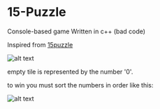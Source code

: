 # 15-Puzzle
Console-based game Written in c++ (bad code)

Inspired from [15puzzle](https://15puzzle.netlify.app/)

![alt text](https://github.com/log169/15-Puzzle/blob/main/i.png)


empty tile is represented by the number '0'.

to win you must sort the numbers in order like this:

![alt text](https://kociemba.org/themen/fifteen/pics/puz.jpg)

